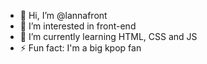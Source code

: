 - 👋 Hi, I’m @lannafront
- 👀 I’m interested in front-end
- 🌱 I’m currently learning HTML, CSS and JS
- ⚡ Fun fact: I'm a big kpop fan
